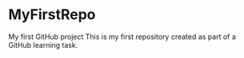 # MyFirstRepo
My first GitHub project
This is my first repository created as part of a GitHub learning task.
